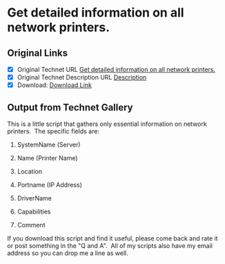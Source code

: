 # Get detailed information on all network printers.

## Original Links

- [x] Original Technet URL [Get detailed information on all network printers.](https://gallery.technet.microsoft.com/Get-detailed-information-8108cece)
- [x] Original Technet Description URL [Description](https://gallery.technet.microsoft.com/Get-detailed-information-8108cece/description)
- [x] Download: [Download Link](Download\Get-Printers.ps1)

## Output from Technet Gallery

This is a little script that gathers only essential information on network printers.  The specific fields are:

1. SystemName (Server)

2. Name (Printer Name)

3. Location

4. Portname (IP Address)

5. DriverName

6. Capabilities

7. Comment

If you download this script and find it useful, please come back and rate it or post something in the "Q and A".  All of my scripts also have my email address so you can drop me a line as well.

